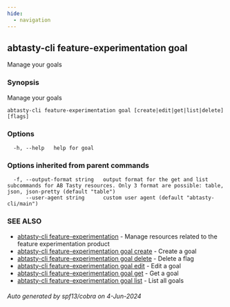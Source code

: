 ```yaml
---
hide:
  - navigation
---
```

## abtasty-cli feature-experimentation goal

Manage your goals

### Synopsis

Manage your goals

```
abtasty-cli feature-experimentation goal [create|edit|get|list|delete] [flags]
```

### Options

```
  -h, --help   help for goal
```

### Options inherited from parent commands

```
  -f, --output-format string   output format for the get and list subcommands for AB Tasty resources. Only 3 format are possible: table, json, json-pretty (default "table")
      --user-agent string      custom user agent (default "abtasty-cli/main")
```

### SEE ALSO

* [abtasty-cli feature-experimentation](abtasty-cli_feature-experimentation.md)	 - Manage resources related to the feature experimentation product
* [abtasty-cli feature-experimentation goal create](abtasty-cli_feature-experimentation_goal_create.md)	 - Create a goal
* [abtasty-cli feature-experimentation goal delete](abtasty-cli_feature-experimentation_goal_delete.md)	 - Delete a flag
* [abtasty-cli feature-experimentation goal edit](abtasty-cli_feature-experimentation_goal_edit.md)	 - Edit a goal
* [abtasty-cli feature-experimentation goal get](abtasty-cli_feature-experimentation_goal_get.md)	 - Get a goal
* [abtasty-cli feature-experimentation goal list](abtasty-cli_feature-experimentation_goal_list.md)	 - List all goals

###### Auto generated by spf13/cobra on 4-Jun-2024
